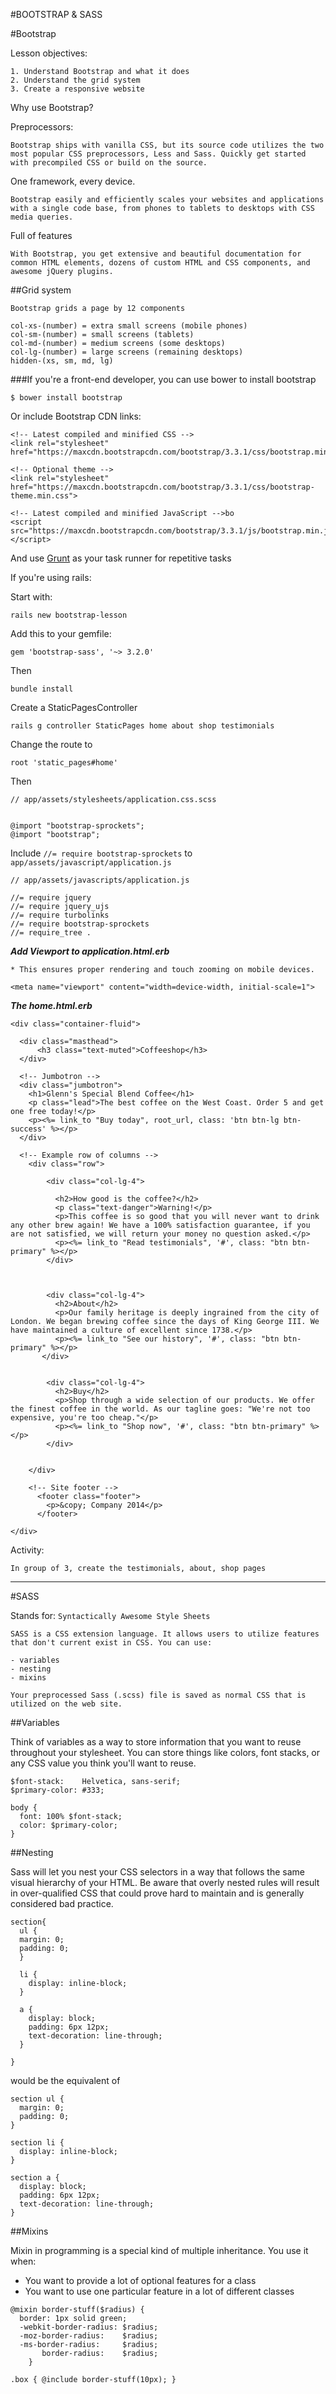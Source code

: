 #BOOTSTRAP & SASS

#Bootstrap

Lesson objectives:

	1. Understand Bootstrap and what it does
	2. Understand the grid system
	3. Create a responsive website

Why use Bootstrap?

Preprocessors:
	
	Bootstrap ships with vanilla CSS, but its source code utilizes the two most popular CSS preprocessors, Less and Sass. Quickly get started with precompiled CSS or build on the source.
	
One framework, every device.

	Bootstrap easily and efficiently scales your websites and applications with a single code base, from phones to tablets to desktops with CSS media queries.
	
Full of features

	With Bootstrap, you get extensive and beautiful documentation for common HTML elements, dozens of custom HTML and CSS components, and awesome jQuery plugins.


##Grid system

	Bootstrap grids a page by 12 components
	
	col-xs-(number) = extra small screens (mobile phones)
	col-sm-(number) = small screens (tablets)
	col-md-(number) = medium screens (some desktops)
	col-lg-(number) = large screens (remaining desktops)
	hidden-(xs, sm, md, lg)


###If you're a front-end developer, you can use bower to install bootstrap

	$ bower install bootstrap

Or include Bootstrap CDN links:

	<!-- Latest compiled and minified CSS -->
	<link rel="stylesheet" href="https://maxcdn.bootstrapcdn.com/bootstrap/3.3.1/css/bootstrap.min.css">
	
	<!-- Optional theme -->
	<link rel="stylesheet" href="https://maxcdn.bootstrapcdn.com/bootstrap/3.3.1/css/bootstrap-theme.min.css">
	
	<!-- Latest compiled and minified JavaScript -->bo
	<script src="https://maxcdn.bootstrapcdn.com/bootstrap/3.3.1/js/bootstrap.min.js"></script>

And use [Grunt](http://gruntjs.com/) as your task runner for repetitive tasks

If you're using rails:

Start with:

	rails new bootstrap-lesson
	
Add this to your gemfile:

	gem 'bootstrap-sass', '~> 3.2.0'

Then

	bundle install


Create a StaticPagesController

	rails g controller StaticPages home about shop testimonials

Change the route to
	
	root 'static_pages#home'
	

Then

	// app/assets/stylesheets/application.css.scss


	@import "bootstrap-sprockets";
	@import "bootstrap";

Include `//= require bootstrap-sprockets` to `app/assets/javascript/application.js`

	

	// app/assets/javascripts/application.js
	
	//= require jquery
	//= require jquery_ujs
	//= require turbolinks
	//= require bootstrap-sprockets
	//= require_tree .


***Add Viewport to application.html.erb***

```
* This ensures proper rendering and touch zooming on mobile devices.

<meta name="viewport" content="width=device-width, initial-scale=1">
```
  

***The home.html.erb***

```
<div class="container-fluid">

  <div class="masthead">
      <h3 class="text-muted">Coffeeshop</h3>    
  </div>

  <!-- Jumbotron -->
  <div class="jumbotron">
    <h1>Glenn's Special Blend Coffee</h1>
    <p class="lead">The best coffee on the West Coast. Order 5 and get one free today!</p>
    <p><%= link_to "Buy today", root_url, class: 'btn btn-lg btn-success' %></p>
  </div>

  <!-- Example row of columns -->
    <div class="row">

        <div class="col-lg-4">

          <h2>How good is the coffee?</h2>
          <p class="text-danger">Warning!</p>
          <p>This coffee is so good that you will never want to drink any other brew again! We have a 100% satisfaction guarantee, if you are not satisfied, we will return your money no question asked.</p>
          <p><%= link_to "Read testimonials", '#', class: "btn btn-primary" %></p>
        </div>



        <div class="col-lg-4">
          <h2>About</h2>
          <p>Our family heritage is deeply ingrained from the city of London. We began brewing coffee since the days of King George III. We have maintained a culture of excellent since 1738.</p>
          <p><%= link_to "See our history", '#', class: "btn btn-primary" %></p>
       </div>


        <div class="col-lg-4">
          <h2>Buy</h2>
          <p>Shop through a wide selection of our products. We offer the finest coffee in the world. As our tagline goes: "We're not too expensive, you're too cheap."</p>
          <p><%= link_to "Shop now", '#', class: "btn btn-primary" %></p>
        </div>


    </div>

    <!-- Site footer -->
      <footer class="footer">
        <p>&copy; Company 2014</p>
      </footer>

</div>
```


Activity:

	In group of 3, create the testimonials, about, shop pages
	
---

#SASS

Stands for: `Syntactically Awesome Style Sheets`

	SASS is a CSS extension language. It allows users to utilize features that don't current exist in CSS. You can use:
	
	- variables
	- nesting
	- mixins
	
	Your preprocessed Sass (.scss) file is saved as normal CSS that is utilized on the web site.

##Variables


Think of variables as a way to store information that you want to reuse throughout your stylesheet. You can store things like colors, font stacks, or any CSS value you think you'll want to reuse. 

	$font-stack:    Helvetica, sans-serif;
	$primary-color: #333;
	
	body {
	  font: 100% $font-stack;
	  color: $primary-color;
	}

##Nesting

Sass will let you nest your CSS selectors in a way that follows the same visual hierarchy of your HTML. Be aware that overly nested rules will result in over-qualified CSS that could prove hard to maintain and is generally considered bad practice.

```
section{
  ul {
  margin: 0;
  padding: 0;
  }

  li {
    display: inline-block;
  }

  a {
    display: block;
    padding: 6px 12px;
    text-decoration: line-through;
  }

}
```
	
would be the equivalent of

```
section ul {
  margin: 0;
  padding: 0;
}

section li {
  display: inline-block;
}

section a {
  display: block;
  padding: 6px 12px;
  text-decoration: line-through;
}
```

##Mixins

Mixin in programming is a special kind of multiple inheritance. You use it when:

- You want to provide a lot of optional features for a class
- You want to use one particular feature in a lot of different classes


```
@mixin border-stuff($radius) {
  border: 1px solid green;
  -webkit-border-radius: $radius;
  -moz-border-radius:    $radius;
  -ms-border-radius:     $radius;
       border-radius:    $radius;
    }
		
.box { @include border-stuff(10px); }
		
```